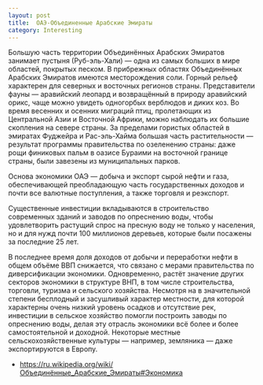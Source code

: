 ```yaml
---
layout: post
title:  ОАЭ-Объединенные Арабские Эмираты
category: Interesting
---
```


Большую часть территории Объединённых Арабских Эмиратов занимает пустыня (Руб-эль-Хали) — одна из самых больших в мире областей, покрытых песком. В прибрежных областях Объединённых Арабских Эмиратов имеются месторождения соли. Горный рельеф характерен для северных и восточных регионов страны. Представители фауны — аравийский леопард и возвращённый в природу аравийский орикс, чаще можно увидеть одногорбых верблюдов и диких коз. Во время весенних и осенних миграций птиц, пролетающих из Центральной Азии и Восточной Африки, можно наблюдать их большие скопления на севере страны. За пределами гористых областей в эмиратах Фуджейра и Рас-эль-Хайма большая часть растительности — результат программы правительства по озеленению страны: даже рощи финиковых пальм в оазисе Бураими на восточной границе страны, были завезены из муниципальных парков.

Основа экономики ОАЭ — добыча и экспорт сырой нефти и газа, обеспечивающей преобладающую часть государственных доходов и почти все валютные поступления, а также торговля и реэкспорт.

Существенные инвестиции вкладываются в строительство современных зданий и заводов по опреснению воды, чтобы удовлетворить растущий спрос на пресную воду не только у населения, но и для нужд почти 100 миллионов деревьев, которые были посажены за последние 25 лет.

В последнее время доля доходов от добычи и переработки нефти в общем объёме ВВП снижается, что связано с мерами правительства по диверсификации экономики. Одновременно, растёт значение других секторов экономики в структуре ВНП, в том числе строительства, торговли, туризма и сельского хозяйства. Несмотря на в значительной степени бесплодный и засушливый характер местности, для которой характерны очень низкий уровень осадков и отсутствие рек, инвестиции в сельское хозяйство помогли построить заводы по опреснению воды, делая эту отрасль экономики всё более и более самостоятельной и доходной. Некоторые местные сельскохозяйственные культуры — например, земляника — даже экспортируются в Европу.

- https://ru.wikipedia.org/wiki/Объединённые_Арабские_Эмираты#Экономика